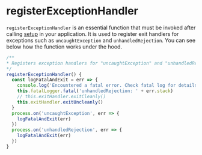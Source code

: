 # registerExceptionHandler

`registerExceptionHandler` is an essential function that must be invoked after calling [setup](./setup/README) in your application. It is used to register exit handlers for exceptions such as `uncaughtException` and `unhandledRejection`. You can see below how the function works under the hood.

```ts
/**
* Registers exception handlers for "uncaughtException" and "unhandledRejection"
*/
registerExceptionHandler() {
  const logFatalAndExit = err => {
    console.log('Encountered a fatal error. Check fatal log for details.')
    this.fatalLogger.fatal('unhandledRejection: ' + err.stack)
    // this.exitHandler.exitCleanly()
    this.exitHandler.exitUncleanly()
  }
  process.on('uncaughtException', err => {
    logFatalAndExit(err)
  })
  process.on('unhandledRejection', err => {
    logFatalAndExit(err)
  })
}
```
